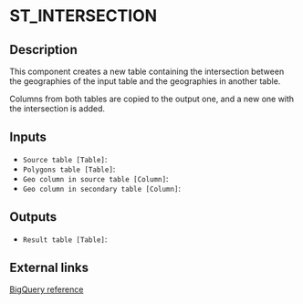 
# ST_INTERSECTION
## Description

 This component creates a new table containing the intersection between the geographies
 of the input table and the geographies in another table.

 Columns from both tables are copied to the output one, and a new one with the intersection is added.
 
## Inputs
* `Source table [Table]`: 
* `Polygons table [Table]`: 
* `Geo column in source table [Column]`: 
* `Geo column in secondary table [Column]`: 

## Outputs
* `Result table [Table]`: 

## External links
[BigQuery reference](https://cloud.google.com/bigquery/docs/reference/standard-sql/geography_functions#st_intersection)
      